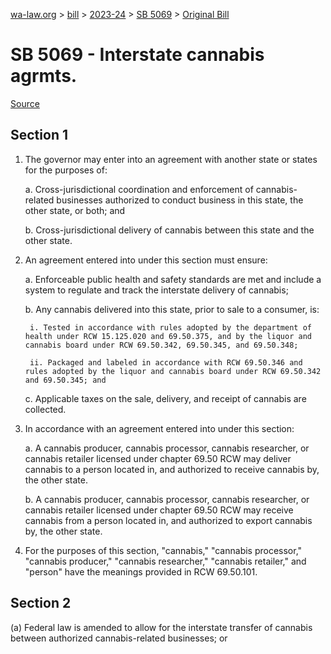 [wa-law.org](/) > [bill](/bill/) > [2023-24](/bill/2023-24/) > [SB 5069](/bill/2023-24/sb/5069/) > [Original Bill](/bill/2023-24/sb/5069/1/)

# SB 5069 - Interstate cannabis agrmts.

[Source](http://lawfilesext.leg.wa.gov/biennium/2023-24/Pdf/Bills/Senate%20Bills/5069.pdf)

## Section 1
1. The governor may enter into an agreement with another state or states for the purposes of:

    a. Cross-jurisdictional coordination and enforcement of cannabis-related businesses authorized to conduct business in this state, the other state, or both; and

    b. Cross-jurisdictional delivery of cannabis between this state and the other state.

2. An agreement entered into under this section must ensure:

    a. Enforceable public health and safety standards are met and include a system to regulate and track the interstate delivery of cannabis;

    b. Any cannabis delivered into this state, prior to sale to a consumer, is:

        i. Tested in accordance with rules adopted by the department of health under RCW 15.125.020 and 69.50.375, and by the liquor and cannabis board under RCW 69.50.342, 69.50.345, and 69.50.348;

        ii. Packaged and labeled in accordance with RCW 69.50.346 and rules adopted by the liquor and cannabis board under RCW 69.50.342 and 69.50.345; and

    c. Applicable taxes on the sale, delivery, and receipt of cannabis are collected.

3. In accordance with an agreement entered into under this section:

    a. A cannabis producer, cannabis processor, cannabis researcher, or cannabis retailer licensed under chapter 69.50 RCW may deliver cannabis to a person located in, and authorized to receive cannabis by, the other state.

    b. A cannabis producer, cannabis processor, cannabis researcher, or cannabis retailer licensed under chapter 69.50 RCW may receive cannabis from a person located in, and authorized to export cannabis by, the other state.

4. For the purposes of this section, "cannabis," "cannabis processor," "cannabis producer," "cannabis researcher," "cannabis retailer," and "person" have the meanings provided in RCW 69.50.101.

## Section 2
(a) Federal law is amended to allow for the interstate transfer of cannabis between authorized cannabis-related businesses; or
